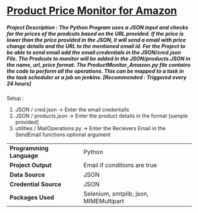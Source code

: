 # <a href="https://github.com/tobeaprogrammer/AmazonProductMonitor_Python/edit/main/README.md">Product Price Monitor for Amazon</a>

<div>
  <h5><div name="title">
    Project Description : The Python Program uses a JSON input and checks for the prices of the prodcuts based on the URL provided. If the price is lower than the price provided in the JSON, it will send a email with price change details and the URL to the mentioned email id. For the Project to be able to send email add the email credentials in the JSON/cred.json File. The Prodcuts to monitor will be added in the JSON/products.JSON in the name, url, price format. The ProductMonitor_Amazon.py file contains the code to perform all the operations. This can be mapped to a task in the task scheduler or a job on jenkins. [Recommended : Triggered every 24 hours]
    </div></h5>
  <div name="setup">
    Setup : <br/>
    <ol>
        <li> JSON / cred.json -> Enter the email credentails
        <li> JSON / products.json -> Enter the product details in the format [sample provided]
        <li> utilities / MailOperations.py -> Enter the Recievers Email in the SendEmail functions optional argument
    </ol>
  </div>
 </div>
<table>
  <tr><td><b>Programming Language</b></td><td>Python</td></tr>
  <tr><td><b>Project Output</b></td><td>Email if conditions are true</td></tr>
  <tr><td><b>Data Source</b></td><td>JSON</td></tr>
  <tr><td><b>Credential Source</b></td><td>JSON</td></tr>
  <tr><td><b>Packages Used</b></td><td>Selenium, smtplib, json, MIMEMultipart </td></tr>
</table>
</div>
